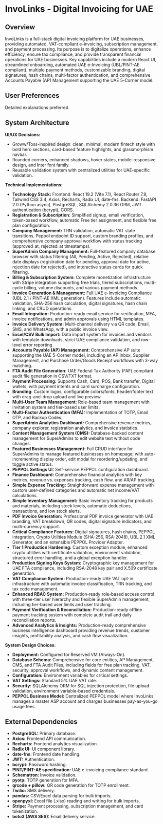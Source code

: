 # InvoLinks - Digital Invoicing for UAE

## Overview
InvoLinks is a full-stack digital invoicing platform for UAE businesses, providing automated, VAT-compliant e-invoicing, subscription management, and payment processing. Its purpose is to digitalize operations, enhance efficiency, ensure tax compliance, and provide transparent financial operations for UAE businesses. Key capabilities include a modern React UI, streamlined onboarding, automated UAE e-Invoicing (UBL/PINT-AE compliant), multiple payment methods, customizable branding, digital signatures, hash chains, multi-factor authentication, and comprehensive Accounts Payable (AP) Management supporting the UAE 5-Corner model.

## User Preferences
Detailed explanations preferred.

## System Architecture

**UI/UX Decisions:**
- Groww/Toss-inspired design: clean, minimal, modern fintech style with bold hero sections, card-based feature highlights, and glassmorphism navbar.
- Rounded corners, enhanced shadows, hover states, mobile-responsive design, and Inter font family.
- Reusable validation system with centralized utilities for UAE-specific validation.

**Technical Implementations:**
- **Technology Stack:** Frontend: React 19.2 (Vite 7.1), React Router 7.9, Tailwind CSS 3.4, Axios, Recharts, Radix UI, date-fns. Backend: FastAPI 2.0 (Python async), PostgreSQL, SQLAlchemy 2.0.36 ORM, JWT authentication (bcrypt), CORS.
- **Registration & Subscription:** Simplified signup, email verification, token-based workflow, automatic Free tier assignment, and flexible free plan configuration.
- **Company Management:** TRN validation, automatic VAT state transitions, Peppol endpoint ID support, custom branding profiles, and comprehensive company approval workflow with status tracking (approved_at, rejected_at timestamps).
- **SuperAdmin Company Management:** Full-featured company database browser with status filtering (All, Pending, Active, Rejected), relative date displays (registration date for pending, approval date for active, rejection date for rejected), and interactive status cards for quick filtering.
- **Billing & Subscription System:** Complete monetization infrastructure with Stripe integration supporting free trials, tiered subscriptions, multi-cycle billing, volume discounts, and various payment methods.
- **Invoice Generation & Management:** Full UAE e-Invoicing Compliance (UBL 2.1 / PINT-AE XML generation). Features include automatic validation, SHA-256 hash calculation, digital signatures, hash chain linking, and CRUD operations.
- **Email Integration:** Production-ready email service for verification, MFA, invoice notifications, and admin approvals using HTML templates.
- **Invoice Delivery System:** Multi-channel delivery via QR code, Email, SMS, and WhatsApp, with a public invoice view.
- **Excel/CSV Bulk Import:** Data import system for invoices and vendors with template downloads, strict UAE compliance validation, and row-level error reporting.
- **Accounts Payable (AP) Management:** Comprehensive AP suite supporting the UAE 5-Corner model, including an AP Inbox, Supplier Management, and Purchase Order/Goods Receipt workflows with 3-way matching.
- **FTA Audit File Generation:** UAE Federal Tax Authority (FAF) compliant audit file generation in CSV/TXT format.
- **Payment Processing:** Supports Cash, Card, POS, Bank transfer, Digital wallets, with payment intents and card surcharge configuration.
- **Branding:** Custom logos, configurable colors/fonts, header/footer text with drag-and-drop upload and live preview.
- **Multi-User Team Management:** Role-based team management with invitation system and tier-based user limits.
- **Multi-Factor Authentication (MFA):** Implementation of TOTP, Email OTP, and Backup Codes.
- **SuperAdmin Analytics Dashboard:** Comprehensive revenue metrics, company explorer, registration analytics, and invoice statistics.
- **Content Management System (CMS):** Database-backed content management for SuperAdmins to edit website text without code changes.
- **Featured Businesses Management:** Full CRUD interface for SuperAdmins to manage featured businesses on homepage, with auto-incrementing display order, edit modal for reordering/updating, and toggle active status.
- **PEPPOL Settings UI:** Self-service PEPPOL configuration dashboard.
- **Finance Dashboard:** Comprehensive financial analytics with key metrics, revenue vs. expenses tracking, cash flow, and AR/AP tracking.
- **Simple Expense Tracking:** Straightforward expense management with custom user-defined categories and automatic net income/VAT calculations.
- **Simple Inventory Management:** Basic inventory tracking for products and materials, including stock levels, automatic deductions, transactions, and low stock alerts.
- **PDF Invoice Generation:** Professional PDF invoice generator with UAE branding, VAT breakdown, QR codes, digital signature indicators, and multi-currency support.
- **Critical Compliance Features:** Digital signatures, hash chains, PEPPOL integration, Crypto Utilities Module (SHA-256, RSA-2048), UBL 2.1 XML Generator, and an extensible PEPPOL Provider Adapter.
- **Tier 1 Production Hardening:** Custom exception module, enhanced crypto utilities with certificate validation, environment validation, structured error handling, and a global exception handler.
- **Production Signing Keys System:** Cryptographic key management for UAE FTA compliance, including RSA-2048 key pair and X.509 certificate generation.
- **VAT Compliance System:** Production-ready UAE VAT opt-in infrastructure with automatic invoice classification, TRN tracking, and tax code management.
- **Enhanced RBAC System:** Production-ready role-based access control with three-tier user hierarchy and flexible SuperAdmin management, including tier-based user limits and user tracking.
- **Payment Verification & Reconciliation:** Production-ready offline payment tracking system with complete audit trail and daily reconciliation reports.
- **Advanced Analytics & Insights:** Production-ready comprehensive business intelligence dashboard providing revenue trends, customer insights, profitability analysis, and cash flow visualization.

**System Design Choices:**
- **Deployment:** Configured for Reserved VM (Always-On).
- **Database Schema:** Comprehensive for core entities, AP Management, CMS, and FTA Audit Files, including fields for free plan tracking, VAT, security, approval workflows, and dynamic content management.
- **Configuration:** Environment variables for critical settings.
- **VAT Settings:** Standard 5% UAE VAT rate.
- **Security:** SQLAlchemy ORM for SQL injection protection, file upload validation, environment variable-based credentials.
- **PEPPOL Business Model:** Centralized PEPPOL model where InvoLinks manages a master ASP account and charges businesses pay-as-you-go usage fees.

## External Dependencies

-   **PostgreSQL:** Primary database.
-   **Axios:** Frontend API communication.
-   **Recharts:** Frontend analytics visualization.
-   **Radix UI:** UI component library.
-   **date-fns:** Frontend date handling.
-   **JWT:** Authentication.
-   **bcrypt:** Password hashing.
-   **PINT/PINT-AE specification:** UAE e-invoicing compliance standard.
-   **Schematron:** Invoice validation.
-   **pyotp:** TOTP generation for MFA.
-   **qrcode + pillow:** QR code generation for TOTP enrollment.
-   **Twilio:** SMS delivery.
-   **pandas:** CSV/Excel data parsing for bulk imports.
-   **openpyxl:** Excel file (.xlsx) reading and writing for bulk imports.
-   **Stripe:** Payment processing, subscription management, and card tokenization.
-   **boto3 (AWS SES):** Email delivery service.